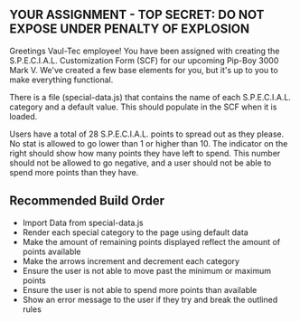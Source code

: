 ## YOUR ASSIGNMENT - TOP SECRET: DO NOT EXPOSE UNDER PENALTY OF EXPLOSION

Greetings Vaul-Tec employee!  You have been assigned with creating the S.P.E.C.I.A.L. Customization Form (SCF) for our upcoming Pip-Boy 3000 Mark V.  We've created a few base elements for you, but it's up to you to make everything functional.

There is a file (special-data.js) that contains the name of each S.P.E.C.I.A.L. category and a default value.  This should populate in the SCF when it is loaded.  

Users have a total of 28 S.P.E.C.I.A.L. points to spread out as they please. No stat is allowed to go lower than 1 or higher than 10.  The indicator on the right should show how many points they have left to spend.  This number should not be allowed to go negative, and a user should not be able to spend more points than they have.

## Recommended Build Order

 - Import Data from special-data.js
 - Render each special category to the page using default data
 - Make the amount of remaining points displayed reflect the amount of points available
 - Make the arrows increment and decrement each category
 - Ensure the user is not able to move past the minimum or maximum points
 - Ensure the user is not able to spend more points than available
 - Show an error message to the user if they try and break the outlined rules
